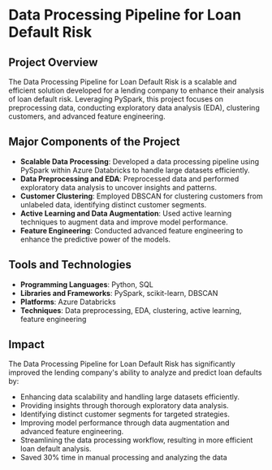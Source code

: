 # Data Processing Pipeline for Loan Default Risk

## Project Overview
The Data Processing Pipeline for Loan Default Risk is a scalable and efficient solution developed for a lending company to enhance their analysis of loan default risk. Leveraging PySpark, this project focuses on preprocessing data, conducting exploratory data analysis (EDA), clustering customers, and advanced feature engineering.

## Major Components of the Project
- **Scalable Data Processing**: Developed a data processing pipeline using PySpark within Azure Databricks to handle large datasets efficiently.
- **Data Preprocessing and EDA**: Preprocessed data and performed exploratory data analysis to uncover insights and patterns.
- **Customer Clustering**: Employed DBSCAN for clustering customers from unlabeled data, identifying distinct customer segments.
- **Active Learning and Data Augmentation**: Used active learning techniques to augment data and improve model performance.
- **Feature Engineering**: Conducted advanced feature engineering to enhance the predictive power of the models.

## Tools and Technologies
- **Programming Languages**: Python, SQL
- **Libraries and Frameworks**: PySpark, scikit-learn, DBSCAN
- **Platforms**: Azure Databricks
- **Techniques**: Data preprocessing, EDA, clustering, active learning, feature engineering

## Impact
The Data Processing Pipeline for Loan Default Risk has significantly improved the lending company's ability to analyze and predict loan defaults by:
- Enhancing data scalability and handling large datasets efficiently.
- Providing insights through thorough exploratory data analysis.
- Identifying distinct customer segments for targeted strategies.
- Improving model performance through data augmentation and advanced feature engineering.
- Streamlining the data processing workflow, resulting in more efficient loan default analysis.
- Saved 30% time in manual processing and analyzing the data
